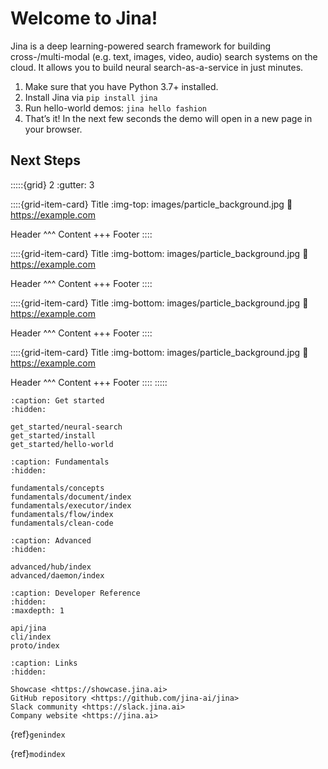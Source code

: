 # Welcome to Jina!

Jina is a deep learning-powered search framework for building cross-/multi-modal (e.g. text, images, video, audio) search systems on the cloud. It allows you to build neural search-as-a-service in just minutes.

1. Make sure that you have Python 3.7+ installed.
2. Install Jina via ``pip install jina``
3. Run hello-world demos: ``jina hello fashion``
4. That’s it! In the next few seconds the demo will open in a new page in your browser.

## Next Steps

:::::{grid} 2
:gutter: 3


::::{grid-item-card} Title
:img-top: images/particle_background.jpg
:link: https://example.com

Header
^^^
Content
+++
Footer
::::

::::{grid-item-card} Title
:img-bottom: images/particle_background.jpg
:link: https://example.com

Header
^^^
Content
+++
Footer
::::


::::{grid-item-card} Title
:img-bottom: images/particle_background.jpg
:link: https://example.com

Header
^^^
Content
+++
Footer
::::

::::{grid-item-card} Title
:img-bottom: images/particle_background.jpg
:link: https://example.com

Header
^^^
Content
+++
Footer
::::
:::::


```{toctree}
:caption: Get started
:hidden:

get_started/neural-search
get_started/install
get_started/hello-world
```

```{toctree}
:caption: Fundamentals
:hidden:

fundamentals/concepts
fundamentals/document/index
fundamentals/executor/index
fundamentals/flow/index
fundamentals/clean-code
```


```{toctree}
:caption: Advanced
:hidden:

advanced/hub/index
advanced/daemon/index
```

```{toctree}
:caption: Developer Reference
:hidden:
:maxdepth: 1

api/jina
cli/index
proto/index
```

```{toctree}
:caption: Links
:hidden:

Showcase <https://showcase.jina.ai>
GitHub repository <https://github.com/jina-ai/jina>
Slack community <https://slack.jina.ai>
Company website <https://jina.ai>

```

{ref}`genindex` 

{ref}`modindex`

